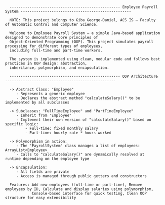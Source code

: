       -------------------------------------------------- Employee Payroll System --------------------------------------------------
      
      NOTE: This project belongs to Giba George-Daniel, ACS IS – Faculty of Automatic Control and Computer Science.
      
      Welcome to Employee Payroll System – a simple Java-based application designed to demonstrate core principles of 
      Object-Oriented Programming (OOP). This project simulates payroll processing for different types of employees, 
      including full-time and part-time workers.
      
      The system is implemented using clean, modular code and follows best practices in OOP design: abstraction, 
      inheritance, polymorphism, and encapsulation.
      
      -------------------------------------------------- OOP Architecture --------------------------------------------------
      
      -> Abstract Class: "Employee"
         - Represents a generic employee
         - Declares the abstract method "calculateSalary()" to be implemented by all subclasses
      
      -> Subclasses: "FullTimeEmployee" and "PartTimeEmployee"
         - Inherit from "Employee"
         - Implement their own version of "calculateSalary()" based on specific logic:
             - Full-time: fixed monthly salary
             - Part-time: hourly rate * hours worked
      
      -> Polymorphism in action:
         - The "PayrollSystem" class manages a list of employees: ArrayList<Employee>
         - Calls to "calculateSalary()" are dynamically resolved at runtime depending on the employee type
      
      -> Encapsulation:
         - All fields are private
         - Access is managed through public getters and constructors
      
      Features: Add new employees (full-time or part-time), Remove employees by ID, Calculate and display salaries using polymorphism, 
                Console-based interface for quick testing, Clean OOP structure for easy extensibility

